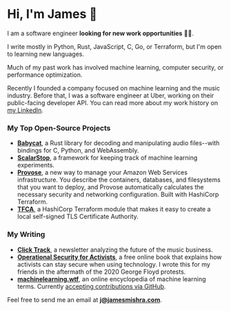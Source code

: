 # Hi, I'm James 👋
I am a software engineer **looking for new work opportunities** 👨‍💻.

I write mostly in Python, Rust, JavaScript, C, Go, or Terraform, but I'm open to learning new languages.

Much of my past work has involved machine learning, computer security, or performance optimization.

Recently I founded a company focused on machine learning and the music industry. Before that, I was a software engineer at Uber, working on their public-facing developer API. You can read more about my work history on [my LinkedIn](https://www.linkedin.com/in/jamesmishra/).

### My Top Open-Source Projects

* [**Babycat**][14], a Rust library for decoding and manipulating audio files--with bindings for C, Python, and WebAssembly.
* [**ScalarStop**][13], a framework for keeping track of machine learning experiments.
* [**Provose**][3], a new way to manage your Amazon Web Services infrastructure. You describe the containers, databases, and filesystems that you want to deploy, and Provose automatically calculates the necessary security and networking configuration. Built with HashiCorp Terraform.
* [**TFCA**][4], a HashiCorp Terraform module that makes it easy to create a local self-signed TLS Certificate Authority.


### My Writing

* [**Click Track**][2], a newsletter analyzing the future of the music business.
* [**Operational Security for Activists**][9], a free online book that explains how activists can stay secure when using technology. I wrote this for my friends in the aftermath of the 2020 George Floyd protests.
* [**machinelearning.wtf**][10], an online encyclopedia of machine learning terms. Currently [accepting contributions via GitHub][11].


[1]: https://www.uberhealth.com/
[2]: https://www.clicktrack.fm
[3]: https://provose.com
[4]: https://github.com/neocrym/tfca
[5]: https://ori.technology.neocrym.com/
[6]: https://ori.technology.neocrym.com/en/latest/ori.poolchain/#module-ori.poolchain
[7]: https://github.com/jamesmishra/cypunct
[8]: https://www.darkshift.news/
[9]: https://security.nym.vc/
[10]: https://machinelearning.wtf/
[11]: https://github.com/machine-learning-glossary/glossary
[12]: https://developer.uber.com/
[13]: https://www.scalarstop.com
[14]: https://babycat.io/
Feel free to send me an email at **[j@jamesmishra.com](mailto:j@jamesmishra.com)**.
